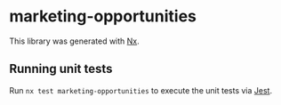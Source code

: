 # marketing-opportunities

This library was generated with [Nx](https://nx.dev).

## Running unit tests

Run `nx test marketing-opportunities` to execute the unit tests via [Jest](https://jestjs.io).
